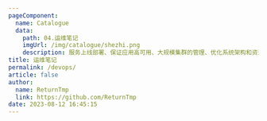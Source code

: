 ```yaml
---
pageComponent: 
  name: Catalogue
  data: 
    path: 04.运维笔记
    imgUrl: /img/catalogue/shezhi.png
    description: 服务上线部署、保证应用高可用、大规模集群的管理、优化系统架构和资源利用，
title: 运维笔记
permalink: /devops/
article: false
author: 
  name: ReturnTmp
  link: https://github.com/ReturnTmp
date: 2023-08-12 16:45:15
---
```

